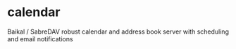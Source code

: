 # calendar
Baikal / SabreDAV robust calendar and address book server with scheduling and email notifications
